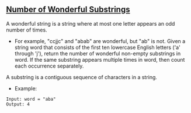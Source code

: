 ## [Number of Wonderful Substrings](https://leetcode.com/problems/number-of-wonderful-substrings/description/)

A wonderful string is a string where at most one letter appears an odd number of times.

- For example, "ccjjc" and "abab" are wonderful, but "ab" is not.
Given a string word that consists of the first ten lowercase English letters ('a' through 'j'), return the number of wonderful non-empty substrings in word. If the same substring appears multiple times in word, then count each occurrence separately.

A substring is a contiguous sequence of characters in a string.



- Example:
```
Input: word = "aba"
Output: 4
```
